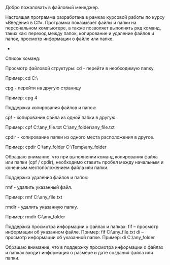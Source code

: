 Добро пожаловать в файловый менеджер.

Настоящая программа разработана в рамках курсовой работы по курсу «Введения в C#». Программа показывает файлы и папки на персональном компьютере, а также позволяет выполнять ряд команд, таких как: переход между папок, копирование и удаление файлов и папок, просмотр информации о файле или папке.

-
Список команд:

Просмотр файловой структуры:
cd - перейти в необходимую папку. 

Пример: cd C:\

cpg - перейти на другую страницу

Пример: cpg 4


Поддержка копирования файлов и папок:

cpf - копирование файла из одной папки в другую.

Пример: cpf C:\any_file.txt C:\any_folder\any_file.txt

cpdir - копирование папки из одного места расположения в другое.

Пример: cpdir C:\any_folder C:\Temp\any_folder


Обращаю внимание, что при выполнении команд копирования файла или папки (cpf / cpdir), необходимо ставить пробел между начальным и конечным местоположением файла или папки.

Поддержка удаления файлов и папок:

rmf - удалить указанный файл.

Пример: rmf C:\any_file.txt

rmdir - удалить указанную папку.

Пример: rmdir C:\any_folder

Поддержка просмотра информации о файлах и папках:
fif – просмотр информации об указанном файле.
Пример: fif C:\any_file.txt
di – просмотр информации об указанной папке.
Пример: di C:\any_folder

Обращаю внимание, что в поддержку просмотра информации о файлах и папках входит информация о размере и дате создания файла или папки.
